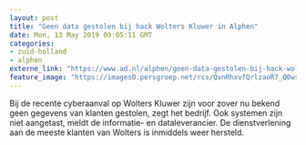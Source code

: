 ```yaml
---
layout: post
title: "Geen data gestolen bij hack Wolters Kluwer in Alphen"
date: Mon, 13 May 2019 09:05:11 GMT
categories: 
- zuid-holland 
- alphen 
externe_link: "https://www.ad.nl/alphen/geen-data-gestolen-bij-hack-wolters-kluwer-in-alphen~a14562ab/"
feature_image: "https://images0.persgroep.net/rcs/QvnRhxvfQrlzaoR7_Q0wsU-oSdE/diocontent/147693417/_fitwidth/400/?appId=21791a8992982cd8da851550a453bd7f&quality=0.7"
---
```


Bij de recente cyberaanval op Wolters Kluwer zijn voor zover nu bekend geen gegevens van klanten gestolen, zegt het bedrijf. Ook systemen zijn niet aangetast, meldt de informatie- en dataleverancier. De dienstverlening aan de meeste klanten van Wolters is inmiddels weer hersteld.
